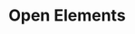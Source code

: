 ---
title: 'Open Elements'
Description: 'Open Source made right'

hero_subheader: 'Open Source made right'
hero_header_line_1_start: 'We trust in the'
hero_header_line_1_underlines: 'power'
hero_header_line_1_end: 'of'
hero_header_line_2: 'Open Collaboration!'
hero_text: 'We believe that openness and transparency create substantial value for companies, projects, and individuals. Our concern is to support our partners in establishing important concepts such as Open Source and Open Data. This strengthens core aspects of IT, such as standards and security, automatically within the company. Through our work, we also promote active exchange in the IT scene and beyond.'

section_open_knowledge_section1_start: 'The open availability of well-prepared knowledge is essential for us, therefore we share a large part of our know-how in'
section_open_knowledge_section1_blog_posts: 'blog posts'
section_open_knowledge_section1_articles: 'professional articles'
section_open_knowledge_section1_lectures: 'lectures'
section_open_knowledge_section1_end: 'even though – or better said – because we earn our money with expertise.'
section_open_knowledge_section2: 'The free accessibility of knowledge is very important to us, even outside our area of expertise. Therefore, we act as a sponsor of <a class="link-green" href="https://wikimediafoundation.org/" target="_blank">Wikimedia</a>.'

section_open_events_section: 'We organize the <a class="link-rose" href="https://www.meetup.com/jug-dortmund" target="_blank">Java User Group Dortmund</a> and enable with our sponsoring the realization of free meetups and physical events in the metropolitan region Rhine-Ruhr. We actively participate in the management of the <a class="link-rose" href="https://www.javaland.eu" target="_blank">JavaLand</a> conference and the <a class="link-rose" href="https://cyberland.ijug.eu" target="_blank">Cyberland</a> initiative. In doing so, we support the offering of free or cost-covering events in the German-speaking Java and IT scene.'

section_open_source_section1: 'Open Source is a matter close to our heart. We believe that software must be largely openly available in order to advance society – by, among other things, establishing open standards or enabling manufacturer independence and transparent security audits'
section_open_source_section2: 'Therefore, we are a member of the <a class="link-purple" href="https://www.eclipse.org/" target="_blank">Eclipse Foundation</a> and also actively work with others on key projects in the Java ecosystem, such as <a class="link-purple" href="https://adoptium.net/" target="_blank">Eclipse Adoptium</a> and <a class="link-purple" href="https://jakarta.ee/" target="_blank">JakartaEE</a>. Furthermore, we support small OS projects and develop core components ourselves as open source software.'

section_open_doors_section1: 'We always have an open ear for others.'
section_open_doors_section2: 'This puts us on an equal footing with interested applicants, existing and new customers, potential partner companies, and people for whom our main topics are of interest.'
section_open_doors_section3: 'Anyone can easily <a class="link-purple" href="https://cal.com/open-elements/15min" target="_blank">book a free appointment</a> to chat with us about topics like open source and Java or discuss technical issues with us.'

section_open_data_section: 'Openness is not only essential to us in the area of software. Among other things, we make the key business figures of Open Elements GmbH openly available every year as open data. In this way, we want to set a positive example and promote greater transparency. We are happy to make the open source platform we use available to other companies free of charge. In this way, we also follow up our words with corresponding actions.'

section_open_office_section1: 'Every employee has a 100% free choice of a workplace with us.'
section_open_office_section2: 'We want to offer all employees the most comfortable integration of working time into their individual life concept.'
section_open_office_section3: 'In a home office or somewhere in the world in a co-working space: for us, "open office" is not a status symbol but a lived value.'

section_open_diversity_section1: 'For us, diversity belongs in a logical grouping with openness and transparency. Even as a small company, strengthening diversity is an essential topic for us.'
section_open_diversity_section2: 'We have signed the "<a href="" class="link-rose">Diversity Charter</a>" and thus made a voluntary commitment to implement the 6 points of the <a href="" class="link-rose">charter</a> in our companies and to provide <a href="" class="link-rose">public information</a> about this once a year.'
---